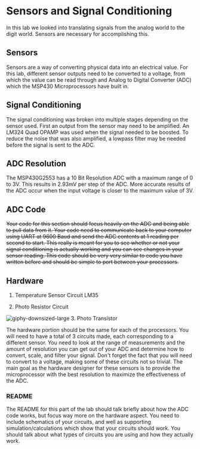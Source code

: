 # Sensors and Signal Conditioning
In this lab we looked into translating signals from the analog world to the digit world. Sensors are necessary for accomplishing this.

## Sensors
Sensors are a way of converting physical data into an electrical value. For this lab, different sensor outputs need to be converted to a voltage, from which the value can be read through and Analog to Digital Converter (ADC) which the MSP430 Microprocessors have built in.

## Signal Conditioning
The signal conditioning was broken into multiple stages depending on the sensor used. First an output from the sensor may need to be amplified. An LM324 Quad OPAMP was used when the signal needed to be boosted. To reduce the noise that was also amplified, a lowpass filter may be needed before the signal is sent to the ADC.  


## ADC Resolution

The MSP430G2553 has a 10 Bit Resolution ADC with a maximum range of 0 to 3V. This results in 2.93mV per step of the ADC. More accurate results of the ADC occur when the input voltage is closer to the maximum value of 3V.  


## ADC Code


<s> Your code for this section should focus heavily on the ADC and being able to pull data from it. Your code need to communicate back to your computer using UART at 9600 Baud and send the ADC contents at 1 reading per second to start. This really is meant for you to see whether or not your signal conditioning is actually working and you can see changes in your sensor reading. This code should be very very similar to code you have written before and should be simple to port between your processors. </s>
  

## Hardware
 1. Temperature Sensor Circuit LM35
 
 
 
 
 2. Photo Resistor Circuit
 
 
 ![giphy-downsized-large](https://user-images.githubusercontent.com/31701000/32585812-490d0cd6-c4cd-11e7-9eff-325a8bda4d10.gif)
 3. Photo Transistor
 
The hardware portion should be the same for each of the processors. You will need to have a total of 3 circuits made, each corresponding to a different sensor. You need to look at the range of measurements and the amount of resolution you can get out of your ADC and determine how to convert, scale, and filter your signal. Don't forget the fact that you will need to convert to a voltage, making some of these circuits not so trivial. The main goal as the hardware designer for these sensors is to provide the microprocessor with the best resolution to maximize the effectiveness of the ADC.

### README
The README for this part of the lab should talk briefly about how the ADC code works, but focus way more on the hardware aspect. You need to include schematics of your circuits, and well as supporting simulation/calculations which show that your circuits should work. You should talk about what types of circuits you are using and how they actually work.
